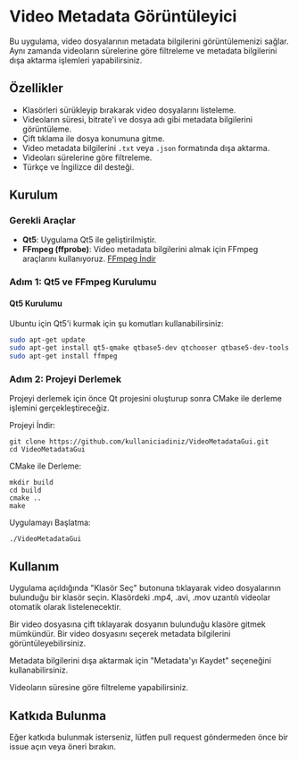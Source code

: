 # Video Metadata Görüntüleyici

Bu uygulama, video dosyalarının metadata bilgilerini görüntülemenizi sağlar. Aynı zamanda videoların sürelerine göre filtreleme ve metadata bilgilerini dışa aktarma işlemleri yapabilirsiniz.

## Özellikler

- Klasörleri sürükleyip bırakarak video dosyalarını listeleme.
- Videoların süresi, bitrate'i ve dosya adı gibi metadata bilgilerini görüntüleme.
- Çift tıklama ile dosya konumuna gitme.
- Video metadata bilgilerini `.txt` veya `.json` formatında dışa aktarma.
- Videoları sürelerine göre filtreleme.
- Türkçe ve İngilizce dil desteği.

## Kurulum

### Gerekli Araçlar

- **Qt5**: Uygulama Qt5 ile geliştirilmiştir.
- **FFmpeg (ffprobe)**: Video metadata bilgilerini almak için FFmpeg araçlarını kullanıyoruz. [FFmpeg İndir](https://ffmpeg.org/download.html)

### Adım 1: Qt5 ve FFmpeg Kurulumu

#### Qt5 Kurulumu

Ubuntu için Qt5'i kurmak için şu komutları kullanabilirsiniz:

```bash
sudo apt-get update
sudo apt-get install qt5-qmake qtbase5-dev qtchooser qtbase5-dev-tools
sudo apt-get install ffmpeg
```


### Adım 2: Projeyi Derlemek

Projeyi derlemek için önce Qt projesini oluşturup sonra CMake ile derleme işlemini gerçekleştireceğiz.

Projeyi İndir:
```
git clone https://github.com/kullaniciadiniz/VideoMetadataGui.git
cd VideoMetadataGui
```
CMake ile Derleme:
```
mkdir build
cd build
cmake ..
make
```
Uygulamayı Başlatma:
```
./VideoMetadataGui
```
## Kullanım
  Uygulama açıldığında "Klasör Seç" butonuna tıklayarak video dosyalarının bulunduğu bir klasör seçin.
    Klasördeki .mp4, .avi, .mov uzantılı videolar otomatik olarak listelenecektir.

 Bir video dosyasına çift tıklayarak dosyanın bulunduğu klasöre gitmek mümkündür.
    Bir video dosyasını seçerek metadata bilgilerini görüntüleyebilirsiniz.

Metadata bilgilerini dışa aktarmak için "Metadata'yı Kaydet" seçeneğini kullanabilirsiniz.

Videoların süresine göre filtreleme yapabilirsiniz.

## Katkıda Bulunma

Eğer katkıda bulunmak isterseniz, lütfen pull request göndermeden önce bir issue açın veya öneri bırakın.